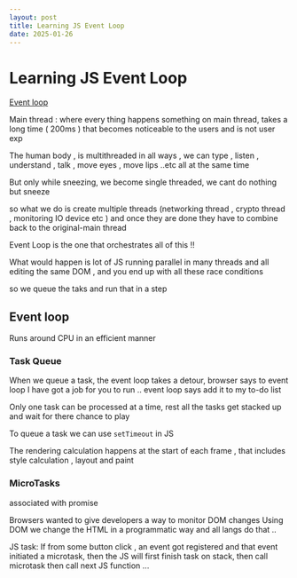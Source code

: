 ```yaml
---
layout: post
title: Learning JS Event Loop 
date: 2025-01-26
---
```


# Learning JS Event Loop

[Event loop](https://www.youtube.com/watch?v=cCOL7MC4Pl0)


Main thread : where every thing happens 
something on main thread, takes a long time ( 200ms ) that becomes noticeable to the users and is not user exp

The human body , is multithreaded in all ways , we can type , listen , understand , talk , move eyes , move lips ..etc all at the same time 


But only while sneezing, we become single threaded, we cant do nothing but sneeze 

so what we do is create multiple threads (networking thread , crypto thread , monitoring IO device etc ) and once they are done they have to combine back to the original-main thread

Event Loop is the one that orchestrates all of this !!

What would happen is lot of JS running parallel in many threads and all editing the same DOM , and you end up with all these race conditions 

so we queue the taks and run that in a step 

## Event loop
Runs around CPU in an efficient manner 


### Task Queue
When we queue a task, the event loop takes a detour, browser says to event loop I have got a job for you to run .. event loop says add it to my to-do list 

Only one task can be processed at a time, rest all the tasks get stacked up and wait for there chance to play  

To queue a task we can use `setTimeout` in JS  

The rendering calculation happens at the start of each frame , that includes style calculation , layout and paint  

### MicroTasks
associated with promise 

Browsers wanted to give developers a way to monitor DOM changes 
Using DOM we change the HTML in a programmatic way and all langs do that .. 


JS task:
If from some button click , an event got registered and that event initiated a microtask, then the JS will first finish task on stack, then call microtask then call next JS function ...   



















